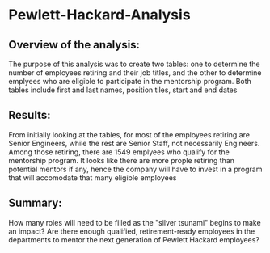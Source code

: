 # Pewlett-Hackard-Analysis
## Overview of the analysis:
The purpose of this analysis was to create two tables: one to determine the number of employees retiring and their job titles, and the other to determine emplyees who are eligible to participate in the mentorship program. Both tables include first and last names, position tiles, start and end dates

## Results:
From initially looking at the tables, for most of the employees retiring are Senior Engineers, while the rest are Senior Staff, not necessarily Engineers. Among those retiring, there are 1549 emplyees who qualify for the mentorship program. It looks like there are more prople retiring than potential mentors if any, hence the company will have to invest in a program that will accomodate that many eligible employees

## Summary:
How many roles will need to be filled as the "silver tsunami" begins to make an impact?
Are there enough qualified, retirement-ready employees in the departments to mentor the next generation of Pewlett Hackard employees?
